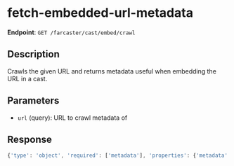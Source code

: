 # fetch-embedded-url-metadata

**Endpoint**: `GET /farcaster/cast/embed/crawl`

## Description
Crawls the given URL and returns metadata useful when embedding the URL in a cast.

## Parameters
- `url` (query): URL to crawl metadata of

## Response
```typescript
{'type': 'object', 'required': ['metadata'], 'properties': {'metadata': {'$ref': '#/components/schemas/EmbedUrlMetadata'}}}
```
